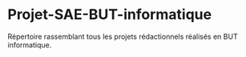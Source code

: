 # Projet-SAE-BUT-informatique

Répertoire rassemblant tous les projets rédactionnels réalisés en BUT informatique.